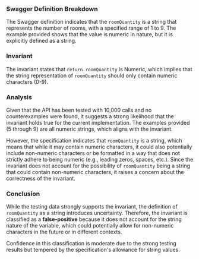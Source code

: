### Swagger Definition Breakdown
The Swagger definition indicates that the `roomQuantity` is a string that represents the number of rooms, with a specified range of 1 to 9. The example provided shows that the value is numeric in nature, but it is explicitly defined as a string.

### Invariant
The invariant states that `return.roomQuantity` is Numeric, which implies that the string representation of `roomQuantity` should only contain numeric characters (0-9).

### Analysis
Given that the API has been tested with 10,000 calls and no counterexamples were found, it suggests a strong likelihood that the invariant holds true for the current implementation. The examples provided (5 through 9) are all numeric strings, which aligns with the invariant. 

However, the specification indicates that `roomQuantity` is a string, which means that while it may contain numeric characters, it could also potentially include non-numeric characters or be formatted in a way that does not strictly adhere to being numeric (e.g., leading zeros, spaces, etc.). Since the invariant does not account for the possibility of `roomQuantity` being a string that could contain non-numeric characters, it raises a concern about the correctness of the invariant.

### Conclusion
While the testing data strongly supports the invariant, the definition of `roomQuantity` as a string introduces uncertainty. Therefore, the invariant is classified as a **false-positive** because it does not account for the string nature of the variable, which could potentially allow for non-numeric characters in the future or in different contexts. 

Confidence in this classification is moderate due to the strong testing results but tempered by the specification's allowance for string values.
